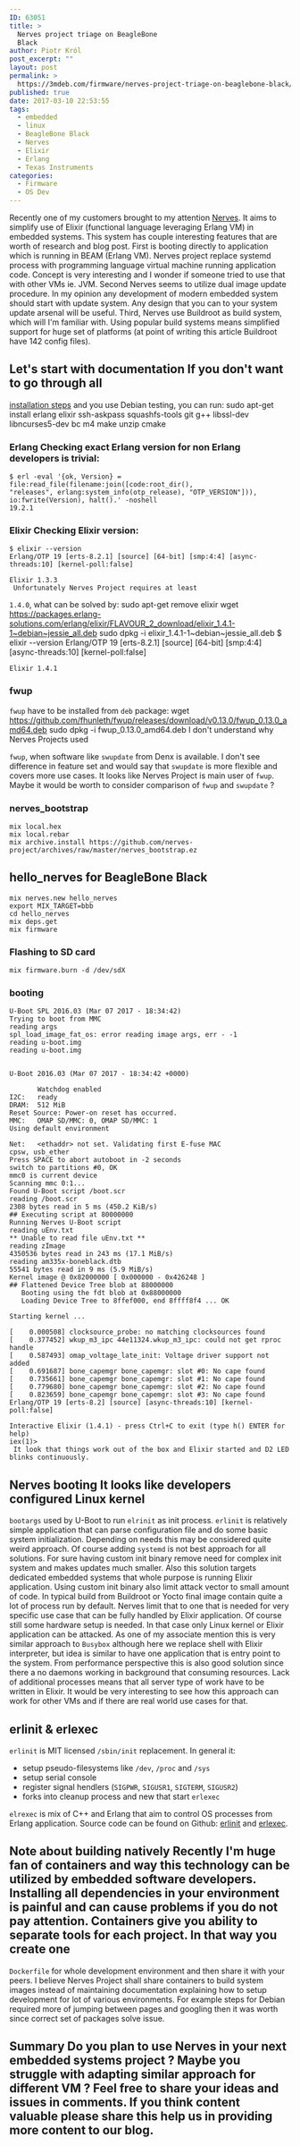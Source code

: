 ```yaml
---
ID: 63051
title: >
  Nerves project triage on BeagleBone
  Black
author: Piotr Król
post_excerpt: ""
layout: post
permalink: >
  https://3mdeb.com/firmware/nerves-project-triage-on-beaglebone-black/
published: true
date: 2017-03-10 22:53:55
tags:
  - embedded
  - linux
  - BeagleBone Black
  - Nerves
  - Elixir
  - Erlang
  - Texas Instruments
categories:
  - Firmware
  - OS Dev
---
```

Recently one of my customers brought to my attention [Nerves][1]. It aims to simplify use of Elixir (functional language leveraging Erlang VM) in embedded systems. This system has couple interesting features that are worth of research and blog post. First is booting directly to application which is running in BEAM (Erlang VM). Nerves project replace systemd process with programming language virtual machine running application code. Concept is very interesting and I wonder if someone tried to use that with other VMs ie. JVM. Second Nerves seems to utilize dual image update procedure. In my opinion any development of modern embedded system should start with update system. Any design that you can to your system update arsenal will be useful. Third, Nerves use Buildroot as build system, which will I'm familiar with. Using popular build systems means simplified support for huge set of platforms (at point of writing this article Buildroot have 142 config files). 
## Let's start with documentation If you don't want to go through all 

[installation steps][2] and you use Debian testing, you can run: 
    sudo apt-get install erlang elixir ssh-askpass squashfs-tools 
    git g++ libssl-dev libncurses5-dev bc m4 make unzip cmake
    

### Erlang Checking exact Erlang version for non Erlang developers is trivial: 

    $ erl -eval '{ok, Version} = file:read_file(filename:join([code:root_dir(), 
    "releases", erlang:system_info(otp_release), "OTP_VERSION"])), 
    io:fwrite(Version), halt().' -noshell
    19.2.1
    

### Elixir Checking Elixir version: 

    $ elixir --version
    Erlang/OTP 19 [erts-8.2.1] [source] [64-bit] [smp:4:4] [async-threads:10] [kernel-poll:false]
    
    Elixir 1.3.3
     Unfortunately Nerves Project requires at least 

`1.4.0`, what can be solved by: 
    sudo apt-get remove elixir
    wget https://packages.erlang-solutions.com/erlang/elixir/FLAVOUR_2_download/elixir_1.4.1-1~debian~jessie_all.deb
    sudo dpkg -i elixir_1.4.1-1~debian~jessie_all.deb
    $ elixir --version
    Erlang/OTP 19 [erts-8.2.1] [source] [64-bit] [smp:4:4] [async-threads:10] [kernel-poll:false]
    
    Elixir 1.4.1
    

### fwup

`fwup` have to be installed from `deb` package: 
    wget https://github.com/fhunleth/fwup/releases/download/v0.13.0/fwup_0.13.0_amd64.deb
    sudo dpkg -i fwup_0.13.0_amd64.deb
     I don't understand why Nerves Projects used 

`fwup`, when software like `swupdate` from Denx is available. I don't see difference in feature set and would say that `swupdate` is more flexible and covers more use cases. It looks like Nerves Project is main user of `fwup`. Maybe it would be worth to consider comparison of `fwup` and `swupdate` ? 
### nerves_bootstrap

    mix local.hex
    mix local.rebar
    mix archive.install https://github.com/nerves-project/archives/raw/master/nerves_bootstrap.ez
    

## hello_nerves for BeagleBone Black

    mix nerves.new hello_nerves
    export MIX_TARGET=bbb
    cd hello_nerves
    mix deps.get
    mix firmware
    

### Flashing to SD card

    mix firmware.burn -d /dev/sdX
    

### booting

    U-Boot SPL 2016.03 (Mar 07 2017 - 18:34:42)
    Trying to boot from MMC
    reading args
    spl_load_image_fat_os: error reading image args, err - -1
    reading u-boot.img
    reading u-boot.img
    
    
    U-Boot 2016.03 (Mar 07 2017 - 18:34:42 +0000)
    
           Watchdog enabled
    I2C:   ready
    DRAM:  512 MiB
    Reset Source: Power-on reset has occurred.
    MMC:   OMAP SD/MMC: 0, OMAP SD/MMC: 1
    Using default environment
    
    Net:   <ethaddr> not set. Validating first E-fuse MAC
    cpsw, usb_ether
    Press SPACE to abort autoboot in -2 seconds
    switch to partitions #0, OK
    mmc0 is current device
    Scanning mmc 0:1...
    Found U-Boot script /boot.scr
    reading /boot.scr
    2308 bytes read in 5 ms (450.2 KiB/s)
    ## Executing script at 80000000
    Running Nerves U-Boot script
    reading uEnv.txt
    ** Unable to read file uEnv.txt **
    reading zImage
    4350536 bytes read in 243 ms (17.1 MiB/s)
    reading am335x-boneblack.dtb
    55541 bytes read in 9 ms (5.9 MiB/s)
    Kernel image @ 0x82000000 [ 0x000000 - 0x426248 ]
    ## Flattened Device Tree blob at 88000000
       Booting using the fdt blob at 0x88000000
       Loading Device Tree to 8ffef000, end 8ffff8f4 ... OK
    
    Starting kernel ...
    
    [    0.000508] clocksource_probe: no matching clocksources found
    [    0.377452] wkup_m3_ipc 44e11324.wkup_m3_ipc: could not get rproc handle
    [    0.587493] omap_voltage_late_init: Voltage driver support not added
    [    0.691687] bone_capemgr bone_capemgr: slot #0: No cape found
    [    0.735661] bone_capemgr bone_capemgr: slot #1: No cape found
    [    0.779680] bone_capemgr bone_capemgr: slot #2: No cape found
    [    0.823659] bone_capemgr bone_capemgr: slot #3: No cape found
    Erlang/OTP 19 [erts-8.2] [source] [async-threads:10] [kernel-poll:false]
    
    Interactive Elixir (1.4.1) - press Ctrl+C to exit (type h() ENTER for help)
    iex(1)>
     It look that things work out of the box and Elixir started and D2 LED blinks continuously. 

## Nerves booting It looks like developers configured Linux kernel 

`bootargs` used by U-Boot to run `elrinit` as init process. `erlinit` is relatively simple application that can parse configuration file and do some basic system initialization. Depending on needs this may be considered quite weird approach. Of course adding `systemd` is not best approach for all solutions. For sure having custom init binary remove need for complex init system and makes updates much smaller. Also this solution targets dedicated embedded systems that whole purpose is running Elixir application. Using custom init binary also limit attack vector to small amount of code. In typical build from Buildroot or Yocto final image contain quite a lot of process run by default. Nerves limit that to one that is needed for very specific use case that can be fully handled by Elixir application. Of course still some hardware setup is needed. In that case only Linux kernel or Elixir application can be attacked. As one of my associate mention this is very similar approach to `Busybox` although here we replace shell with Elixir interpreter, but idea is similar to have one application that is entry point to the system. From performance perspective this is also good solution since there a no daemons working in background that consuming resources. Lack of additional processes means that all server type of work have to be written in Elixir. It would be very interesting to see how this approach can work for other VMs and if there are real world use cases for that. 
## erlinit & erlexec

`erlinit` is MIT licensed `/sbin/init` replacement. In general it: 
*   setup pseudo-filesystems like `/dev`, `/proc` and `/sys`
*   setup serial console
*   register signal hendlers (`SIGPWR`, `SIGUSR1`, `SIGTERM`, `SIGUSR2`)
*   forks into cleanup process and new that start `erlexec`

`elrexec` is mix of C++ and Erlang that aim to control OS processes from Erlang application. Source code can be found on Github: [erlinit][3] and [erlexec][4]. 
## Note about building natively Recently I'm huge fan of containers and way this technology can be utilized by embedded software developers. Installing all dependencies in your environment is painful and can cause problems if you do not pay attention. Containers give you ability to separate tools for each project. In that way you create one 

`Dockerfile` for whole development environment and then share it with your peers. I believe Nerves Project shall share containers to build system images instead of maintaining documentation explaining how to setup development for lot of various environments. For example steps for Debian required more of jumping between pages and googling then it was worth since correct set of packages solve issue. 
## Summary Do you plan to use Nerves in your next embedded systems project ? Maybe you struggle with adapting similar approach for different VM ? Feel free to share your ideas and issues in comments. If you think content valuable please share this help us in providing more content to our blog.

 [1]: http://nerves-project.org
 [2]: https://hexdocs.pm/nerves/installation.html
 [3]: https://github.com/nerves-project/erlinit
 [4]: https://github.com/saleyn/erlexec